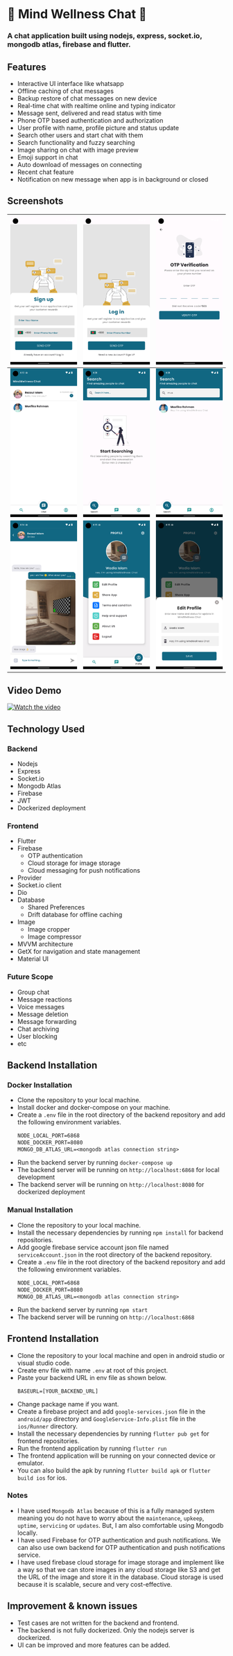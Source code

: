 # 🌟 Mind Wellness Chat 🌟
### A chat application built using nodejs, express, socket.io, mongodb atlas, firebase and flutter.

## Features
- Interactive UI interface like whatsapp
- Offline caching of chat messages
- Backup restore of chat messages on new device
- Real-time chat with realtime online and typing indicator
- Message sent, delivered and read status with time
- Phone OTP based authentication and authorization
- User profile with name, profile picture and status update
- Search other users and start chat with them
- Search functionality and fuzzy searching
- Image sharing on chat with image preview
- Emoji support in chat
- Auto download of messages on connecting
- Recent chat feature
- Notification on new message when app is in background or closed

## Screenshots
|   ![1](screenshots/signup.png)    |  ![2](screenshots/login.png)   |   ![3](screenshots/otp.png)    |
|:---------------------------------:|:------------------------------:|:------------------------------:|
| ![4](screenshots/recent_chat.png) | ![5](screenshots/search1.png)  | ![6](screenshots/search2.png)  |
|    ![7](screenshots/chat.png)     | ![8](screenshots/profile1.png) | ![9](screenshots/profile2.png) |

## Video Demo
[![Watch the video](https://img.youtube.com/vi/1QwvzZ1J1ZQ/maxresdefault.jpg)](https://youtu.be/1QwvzZ1J1ZQ)

## Technology Used
### Backend
- Nodejs
- Express
- Socket.io
- Mongodb Atlas
- Firebase
- JWT
- Dockerized deployment

### Frontend
- Flutter
- Firebase
    - OTP authentication
    - Cloud storage for image storage
    - Cloud messaging for push notifications
- Provider
- Socket.io client
- Dio
- Database
    - Shared Preferences
    - Drift database for offline caching
- Image
    - Image cropper
    - Image compressor
- MVVM architecture
- GetX for navigation and state management
- Material UI

### Future Scope
- Group chat
- Message reactions
- Voice messages
- Message deletion
- Message forwarding
- Chat archiving
- User blocking
- etc

## Backend Installation
### Docker Installation
- Clone the repository to your local machine.
- Install docker and docker-compose on your machine.
- Create a `.env` file in the root directory of the backend repository and add the following environment variables.
  ```
  NODE_LOCAL_PORT=6868
  NODE_DOCKER_PORT=8080
  MONGO_DB_ATLAS_URL=<mongodb atlas connection string>
- Run the backend server by running `docker-compose up`
- The backend server will be running on `http://localhost:6868` for local development
- The backend server will be running on `http://localhost:8080` for dockerized deployment

### Manual Installation
- Clone the repository to your local machine.
- Install the necessary dependencies by running `npm install` for backend repositories.
- Add google firebase service account json file named `serviceAccount.json` in the root directory of the backend repository.
- Create a `.env` file in the root directory of the backend repository and add the following environment variables.
  ```
  NODE_LOCAL_PORT=6868
  NODE_DOCKER_PORT=8080
  MONGO_DB_ATLAS_URL=<mongodb atlas connection string>
- Run the backend server by running `npm start`
- The backend server will be running on `http://localhost:6868`

## Frontend Installation
- Clone the repository to your local machine and open in android studio or visual studio code.
- Create env file with name `.env` at root of this project.
- Paste your backend URL in env file as shown below.
  ```
  BASEURL=[YOUR_BACKEND_URL]
- Change package name if you want.
- Create a firebase project and add `google-services.json` file in the `android/app` directory and `GoogleService-Info.plist` file in the `ios/Runner` directory.
- Install the necessary dependencies by running `flutter pub get` for frontend repositories.
- Run the frontend application by running `flutter run`
- The frontend application will be running on your connected device or emulator.
- You can also build the apk by running `flutter build apk` or `flutter build ios` for ios.

### Notes
- I have used `Mongodb Atlas` because of this is a fully managed system meaning you do not have to worry about the `maintenance`, `upkeep`, `uptime`, `servicing` or `updates`. But, I am also comfortable using Mongodb locally.
- I have used Firebase for OTP authentication and push notifications. We can also use own backend for OTP authentication and push notifications service.
- I have used firebase cloud storage for image storage and implement like a way so that we can store images in any cloud storage like S3 and get the URL of the image and store it in the database. Cloud storage is used because it is scalable, secure and very cost-effective.

## Improvement & known issues
- Test cases are not written for the backend and frontend.
- The backend is not fully dockerized. Only the nodejs server is dockerized.
- UI can be improved and more features can be added.
